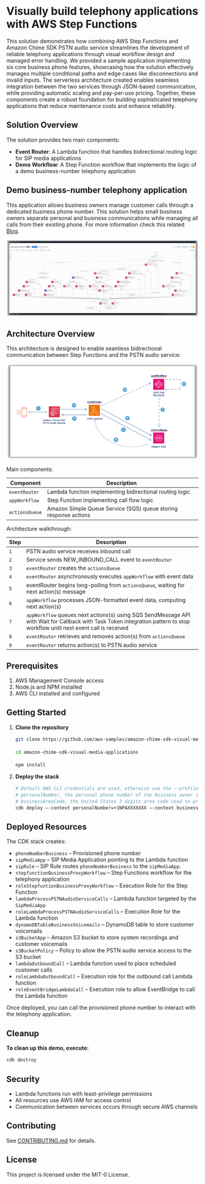 # Visually build telephony applications with AWS Step Functions

This solution demonstrates how combining AWS Step Functions and Amazon Chime SDK PSTN audio service streamlines the development of reliable telephony applications through visual workflow design and managed error handling. We provided a sample application implementing six core business phone features, showcasing how the solution effectively manages multiple conditional paths and edge cases like disconnections and invalid inputs. The serverless architecture created enables seamless integration between the two services through JSON-based communication, while providing automatic scaling and pay-per-use pricing. Together, these components create a robust foundation for building sophisticated telephony applications that reduce maintenance costs and enhance reliability.

## Solution Overview

The solution provides two main components:

- **Event Router**: A Lambda function that handles bidirectional routing logic for SIP media applications
- **Demo Workflow**: A Step Function workflow that implements the logic of a demo business-number telephony application

## Demo business-number telephony application

This application allows business owners manage customer calls through a dedicated business phone number. This solution helps small business owners separate personal and business communications while managing all calls from their existing phone. For more information check this related [Blog](https://aws-blogs-prod.amazon.com/messaging-and-targeting/). 

![Demo-Workflow](/images/business-phone-number-proxy-workflow-studio.png)

## Architecture Overview

This architecture is designed to enable seamless bidirectional communication between Step Functions and the PSTN audio service:

![Architecture](/images/visual-media-app-architecture.png)

Main components:

| Component | Description |
|-----------|-------------|
| `eventRouter` | Lambda function implementing bidirectional routing logic |
| `appWorkflow` | Step Function implementing call flow logic |
| `actionsQueue` | Amazon Simple Queue Service (SQS) queue storing response actions |

Architecture walkthrough:

| Step | Description |
|-----------|-------------|
| `1` | PSTN audio service receives inbound call |
| `2` | Service sends NEW_INBOUND_CALL event to `eventRouter` |
| `3` | `eventRouter` creates the `actionsQueue` |
| `4` | `eventRouter` asynchronously executes `appWorkflow` with event data |
| `5` | eventRouter begins long-polling from `actionsQueue`, waiting for next action(s) message |
| `6` | `appWorkflow` processes JSON-formatted event data, computing next action(s)  |
| `7` | `appWorkflow` queues next actions(s) using SQS SendMessage API with Wait for Callback with Task Token integration pattern to stop workflow until next event call is received |
| `8` | `eventRouter` retrieves and removes action(s) from `actionsQueue` |
| `9` | `eventRouter` returns action(s) to PSTN audio service |

## Prerequisites

1. AWS Management Console access
2. Node.js and NPM installed
3. AWS CLI installed and configured

## Getting Started

1. **Clone the repository**
   ```bash
   git clone https://github.com/aws-samples/amazon-chime-sdk-visual-media-applications

   cd amazon-chime-sdk-visual-media-applications
   
   npm install
   ```

2. **Deploy the stack**
   ```bash
   # Default AWS CLI credentials are used, otherwise use the –-profile parameter
   # personalNumber, the personal phone number of the business owner in E.164 format
   # businessAreaCode, the United States 3 digits area code used to provision the business number  
   cdk deploy –-context personalNumber=+1NPAXXXXXXX –-context businessAreaCode=NPA
   ```

## Deployed Resources

The CDK stack creates:

- `phoneNumberBusiness` – Provisioned phone number 
- `sipMediaApp` – SIP Media Application pointing to the Lambda function
- `sipRule` – SIP Rule routes `phoneNumberBusiness` to the `sipMediaApp`.
- `stepfunctionBusinessProxyWorkflow` – Step Functions workflow for the telephony application
- `roleStepfuntionBusinessProxyWorkflow` – Execution Role for the Step Function
- `lambdaProcessPSTNAudioServiceCalls` – Lambda function targeted by the `SipMediaApp`
- `roleLambdaProcessPSTNAudioServiceCalls` – Execution Role for the Lambda function
- `dynamoDBTableBusinessVoicemails` – DynamoDB table to store customer voicemails
- `s3BucketApp` – Amazon S3 bucket to store system recordings and customer voicemails
- `s3BucketPolicy` – Policy to allow the PSTN audio service access to the S3 bucket
- `lambdaOutboundCall` – Lambda function used to place scheduled customer calls
- `roleLambdaOutboundCall` – Execution role for the outbound call Lambda function
- `roleEventBridgeLambdaCall` – Execution role to allow EventBridge to call the Lambda function


Once deployed, you can call the provisioned phone number to interact with the telephony application. 

## Cleanup

**To clean up this demo, execute:**
   ```bash
   cdk destroy
   ```

## Security

- Lambda functions run with least-privilege permissions
- All resources use AWS IAM for access control
- Communication between services occurs through secure AWS channels

## Contributing

See [CONTRIBUTING.md](CONTRIBUTING.md) for details.

## License

This project is licensed under the MIT-0 License.


